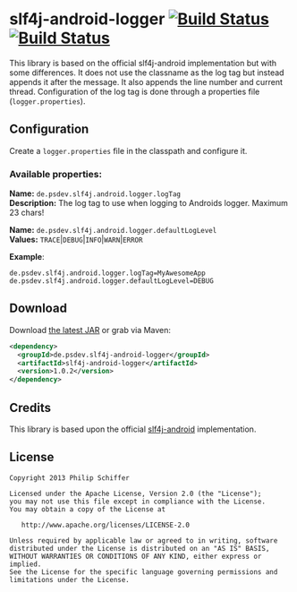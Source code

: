 slf4j-android-logger  [![Build Status](https://travis-ci.org/PSDev/slf4j-android-logger.png?branch=master)](https://travis-ci.org/PSDev/slf4j-android-logger) [![Build Status](http://ci.psdev.de/job/PSDevSLF4JAndroidLogger/badge/icon)](http://ci.psdev.de/job/PSDevSLF4JAndroidLogger/)
==============

This library is based on the official slf4j-android implementation but with some differences.
It does not use the classname as the log tag but instead appends it after the message. It also appends the line number and current thread.
Configuration of the log tag is done through a properties file (`logger.properties`).

Configuration
-------------

Create a `logger.properties` file in the classpath and configure it.

### Available properties:

**Name:** `de.psdev.slf4j.android.logger.logTag`  
**Description:** The log tag to use when logging to Androids logger. Maximum 23 chars!

**Name:** `de.psdev.slf4j.android.logger.defaultLogLevel`  
**Values:** `TRACE`|`DEBUG`|`INFO`|`WARN`|`ERROR`

**Example**:
```properties
de.psdev.slf4j.android.logger.logTag=MyAwesomeApp
de.psdev.slf4j.android.logger.defaultLogLevel=DEBUG
```

Download
--------

Download [the latest JAR][1] or grab via Maven:

```xml
<dependency>
  <groupId>de.psdev.slf4j-android-logger</groupId>
  <artifactId>slf4j-android-logger</artifactId>
  <version>1.0.2</version>
</dependency>
```


Credits
-------

This library is based upon the official [slf4j-android][2] implementation.


License
-------

    Copyright 2013 Philip Schiffer

    Licensed under the Apache License, Version 2.0 (the "License");
    you may not use this file except in compliance with the License.
    You may obtain a copy of the License at

       http://www.apache.org/licenses/LICENSE-2.0

    Unless required by applicable law or agreed to in writing, software
    distributed under the License is distributed on an "AS IS" BASIS,
    WITHOUT WARRANTIES OR CONDITIONS OF ANY KIND, either express or implied.
    See the License for the specific language governing permissions and
    limitations under the License.

[1]: http://repository.sonatype.org/service/local/artifact/maven/redirect?r=central-proxy&g=de.psdev&a=slf4j-android-logger&v=LATEST
[2]: https://github.com/qos-ch/slf4j/tree/master/slf4j-android
